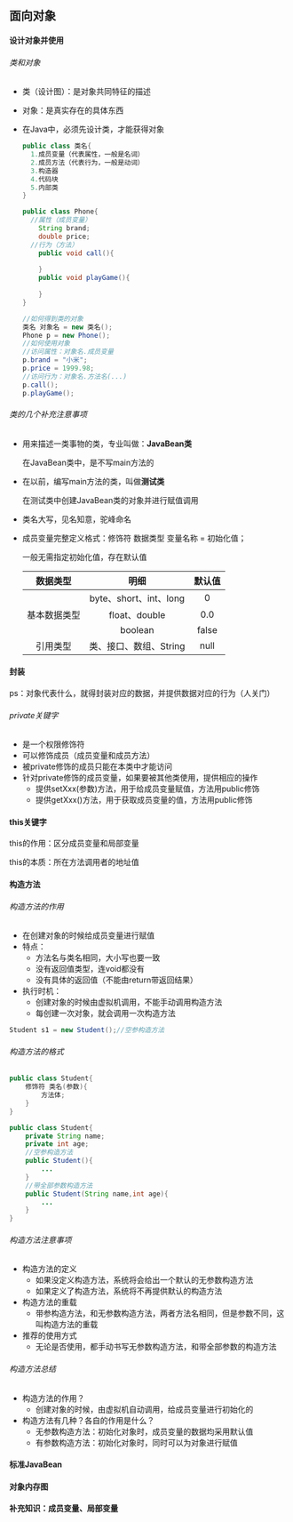 ## 面向对象

#### 设计对象并使用

###### 类和对象

- 类（设计图）：是对象共同特征的描述

- 对象：是真实存在的具体东西

- 在Java中，必须先设计类，才能获得对象

  ```java
  public class 类名{
  	1.成员变量（代表属性，一般是名词）
  	2.成员方法（代表行为，一般是动词）
  	3.构造器
  	4.代码块
  	5.内部类
  }
  ```

  ```java
  public class Phone{
  	//属性（成员变量）
      String brand;
      double price;
  	//行为（方法）
      public void call(){
          
      }
      public void playGame(){
          
      }
  }
  ```

  ```java
  //如何得到类的对象
  类名 对象名 = new 类名();
  Phone p = new Phone();
  //如何使用对象
  //访问属性：对象名.成员变量
  p.brand = "小米";
  p.price = 1999.98;
  //访问行为：对象名.方法名(...)
  p.call();
  p.playGame();
  ```

###### 类的几个补充注意事项

- 用来描述一类事物的类，专业叫做：**JavaBean类**

  在JavaBean类中，是不写main方法的

- 在以前，编写main方法的类，叫做**测试类**

  在测试类中创建JavaBean类的对象并进行赋值调用

- 类名大写，见名知意，驼峰命名

- 成员变量完整定义格式：修饰符   数据类型 变量名称  = 初始化值；

  一般无需指定初始化值，存在默认值

  |   数据类型   |          明细          | 默认值 |
    | :----------: | :--------------------: | :----: |
  |              | byte、short、int、long |   0    |
  | 基本数据类型 |     float、double      |  0.0   |
  |              |        boolean         | false  |
  |   引用类型   | 类、接口、数组、String |  null  |



#### 封装
ps：对象代表什么，就得封装对应的数据，并提供数据对应的行为（人关门）

###### private关键字

- 是一个权限修饰符
- 可以修饰成员（成员变量和成员方法）
- 被private修饰的成员只能在本类中才能访问
- 针对private修饰的成员变量，如果要被其他类使用，提供相应的操作
  - 提供setXxx(参数)方法，用于给成员变量赋值，方法用public修饰
  - 提供getXxx()方法，用于获取成员变量的值，方法用public修饰

#### this关键字
this的作用：区分成员变量和局部变量

this的本质：所在方法调用者的地址值
#### 构造方法
###### 构造方法的作用

- 在创建对象的时候给成员变量进行赋值
- 特点：
  - 方法名与类名相同，大小写也要一致
  - 没有返回值类型，连void都没有
  - 没有具体的返回值（不能由return带返回结果）
- 执行时机：
  - 创建对象的时候由虚拟机调用，不能手动调用构造方法
  - 每创建一次对象，就会调用一次构造方法

```java
Student s1 = new Student();//空参构造方法
```

###### 构造方法的格式

```java
public class Student{
    修饰符 类名(参数){
        方法体;
    }
}
```

```java
public class Student{
    private String name;
    private int age;
    //空参构造方法
    public Student(){
        ...
    }
    //带全部参数构造方法
    public Student(String name,int age){
        ...
    }
}
```

###### 构造方法注意事项

- 构造方法的定义
  - 如果没定义构造方法，系统将会给出一个默认的无参数构造方法
  - 如果定义了构造方法，系统将不再提供默认的构造方法
- 构造方法的重载
  - 带参构造方法，和无参数构造方法，两者方法名相同，但是参数不同，这叫构造方法的重载
- 推荐的使用方式
  - 无论是否使用，都手动书写无参数构造方法，和带全部参数的构造方法

###### 构造方法总结

- 构造方法的作用？
  - 创建对象的时候，由虚拟机自动调用，给成员变量进行初始化的
- 构造方法有几种？各自的作用是什么？
  - 无参数构造方法：初始化对象时，成员变量的数据均采用默认值
  - 有参数构造方法：初始化对象时，同时可以为对象进行赋值

#### 标准JavaBean

#### 对象内存图

#### 补充知识：成员变量、局部变量